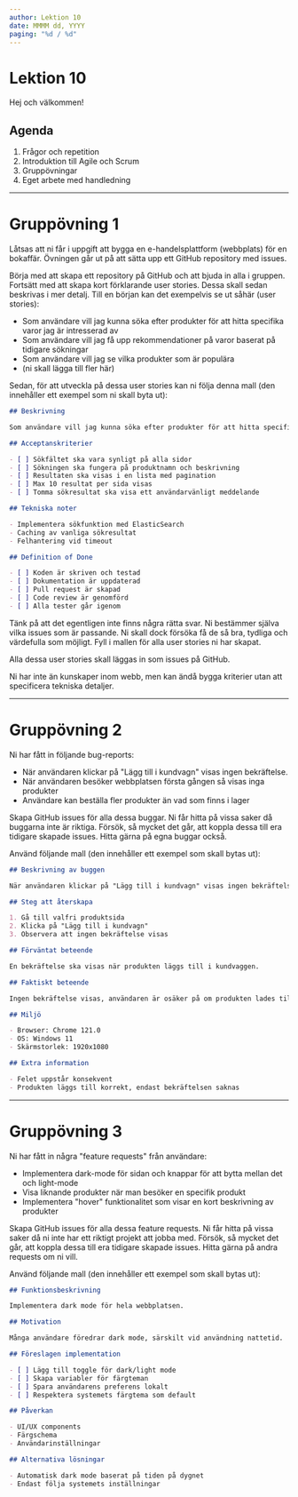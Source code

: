 ```yaml
---
author: Lektion 10
date: MMMM dd, YYYY
paging: "%d / %d"
---
```


# Lektion 10

Hej och välkommen!

## Agenda

1. Frågor och repetition
2. Introduktion till Agile och Scrum
3. Gruppövningar
4. Eget arbete med handledning

---

# Gruppövning 1

Låtsas att ni får i uppgift att bygga en e-handelsplattform (webbplats) för en bokaffär. Övningen går ut på att sätta upp ett GitHub repository med issues.

Börja med att skapa ett repository på GitHub och att bjuda in alla i gruppen. Fortsätt med att skapa kort förklarande user stories. Dessa skall sedan beskrivas i mer detalj. Till en början kan det exempelvis se ut såhär (user stories):

- Som användare vill jag kunna söka efter produkter för att hitta specifika varor jag är intresserad av
- Som användare vill jag få upp rekommendationer på varor baserat på tidigare sökningar
- Som användare vill jag se vilka produkter som är populära
- (ni skall lägga till fler här)

Sedan, för att utveckla på dessa user stories kan ni följa denna mall (den innehåller ett exempel som ni skall byta ut):

```markdown
## Beskrivning

Som användare vill jag kunna söka efter produkter för att hitta specifika varor jag är intresserad av.

## Acceptanskriterier

- [ ] Sökfältet ska vara synligt på alla sidor
- [ ] Sökningen ska fungera på produktnamn och beskrivning
- [ ] Resultaten ska visas i en lista med pagination
- [ ] Max 10 resultat per sida visas
- [ ] Tomma sökresultat ska visa ett användarvänligt meddelande

## Tekniska noter

- Implementera sökfunktion med ElasticSearch
- Caching av vanliga sökresultat
- Felhantering vid timeout

## Definition of Done

- [ ] Koden är skriven och testad
- [ ] Dokumentation är uppdaterad
- [ ] Pull request är skapad
- [ ] Code review är genomförd
- [ ] Alla tester går igenom
```

Tänk på att det egentligen inte finns några rätta svar. Ni bestämmer själva vilka issues som är passande. Ni skall dock försöka få de så bra, tydliga och värdefulla som möjligt. Fyll i mallen för alla user stories ni har skapat.

Alla dessa user stories skall läggas in som issues på GitHub.

Ni har inte än kunskaper inom webb, men kan ändå bygga kriterier utan att specificera tekniska detaljer.

---

# Gruppövning 2

Ni har fått in följande bug-reports:

- När användaren klickar på "Lägg till i kundvagn" visas ingen bekräftelse.
- När användaren besöker webbplatsen första gången så visas inga produkter
- Användare kan beställa fler produkter än vad som finns i lager

Skapa GitHub issues för alla dessa buggar. Ni får hitta på vissa saker då buggarna inte är riktiga. Försök, så mycket det går, att koppla dessa till era tidigare skapade issues. Hitta gärna på egna buggar också.

Använd följande mall (den innehåller ett exempel som skall bytas ut):

```markdown
## Beskrivning av buggen

När användaren klickar på "Lägg till i kundvagn" visas ingen bekräftelse.

## Steg att återskapa

1. Gå till valfri produktsida
2. Klicka på "Lägg till i kundvagn"
3. Observera att ingen bekräftelse visas

## Förväntat beteende

En bekräftelse ska visas när produkten läggs till i kundvaggen.

## Faktiskt beteende

Ingen bekräftelse visas, användaren är osäker på om produkten lades till.

## Miljö

- Browser: Chrome 121.0
- OS: Windows 11
- Skärmstorlek: 1920x1080

## Extra information

- Felet uppstår konsekvent
- Produkten läggs till korrekt, endast bekräftelsen saknas
```

---

# Gruppövning 3

Ni har fått in några "feature requests" från användare:

- Implementera dark-mode för sidan och knappar för att bytta mellan det och light-mode
- Visa liknande produkter när man besöker en specifik produkt
- Implementera "hover" funktionalitet som visar en kort beskrivning av produkter

Skapa GitHub issues för alla dessa feature requests. Ni får hitta på vissa saker då ni inte har ett riktigt projekt att jobba med. Försök, så mycket det går, att koppla dessa till era tidigare skapade issues. Hitta gärna på andra requests om ni vill.

Använd följande mall (den innehåller ett exempel som skall bytas ut):

```markdown
## Funktionsbeskrivning

Implementera dark mode för hela webbplatsen.

## Motivation

Många användare föredrar dark mode, särskilt vid användning nattetid.

## Föreslagen implementation

- [ ] Lägg till toggle för dark/light mode
- [ ] Skapa variabler för färgteman
- [ ] Spara användarens preferens lokalt
- [ ] Respektera systemets färgtema som default

## Påverkan

- UI/UX components
- Färgschema
- Användarinställningar

## Alternativa lösningar

- Automatisk dark mode baserat på tiden på dygnet
- Endast följa systemets inställningar
```
